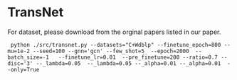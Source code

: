 # TransNet

For dataset, please download from the orginal papers listed in our paper.

```
 python ./src/transnet.py --datasets="C+Wdblp" --finetune_epoch=800 --mu=1e-2 --seed=100 --gnn='gcn' --few_shot=5  --epoch=2000  --batch_size=-1   --finetune_lr=0.01  --pre_finetune=200 --ratio=0.7 --disc='3' --_lambda=0.05  --_lambda=0.05 --_alpha=0.01 --_alpha=0.01  --only=True
```
